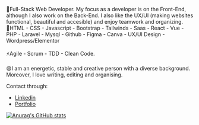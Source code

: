 🌱Full-Stack Web Developer. My focus as a developer is on the Front-End, although I also work on the Back-End. I also like the UX/UI (making websites functional, beautiful and accesible) and enjoy teamwork and organizing.
<br>
🔭HTML - CSS - Javascript - Bootstrap - Tailwinds - Saas - React - Vue - PHP - Laravel - Mysql - Github - Figma - Canva - UX/UI Design - Wordpress/Elementor <br>
<br>
⚡Agile - Scrum - TDD - Clean Code. <br>
<br>
😄I am an energetic, stable and creative person with a diverse background. Moreover, I love writing, editing and organising.

Contact through: 
- [Linkedin] 
- [Portfolio]

[![Anurag's GitHub stats](https://github-readme-stats.vercel.app/api?username=martindejos)](https://github.com/anuraghazra/github-readme-stats)


<!-- links -->
[Linkedin]: https://www.linkedin.com/in/mart%C3%ADn-madridejos-b832a4212/
[Portfolio]: https://portfoliomartinmadridejos.netlify.app/#/



